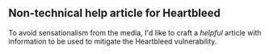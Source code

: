 ## Non-technical help article for Heartbleed

To avoid sensationalism from the media, I'd like to craft a *helpful* article with information to be used to mitigate the Heartbleed vulnerability.
